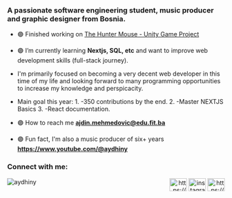 <h3>A passionate software engineering student, music producer and graphic designer from Bosnia.</h3>
<!-- Activity Graph -->

- 🟣 Finished working on [The Hunter Mouse - Unity Game Project](https://github.com/Aydhiny/unity-hunter-mouse)

- 🟣 I’m currently learning **Nextjs, SQL, etc** and want to improve web development skills (full-stack journey).
- I'm primarily focused on becoming a very decent web developer in this time of my life and looking forward to many programming opportunities to increase my knowledge and perspicacity.
- Main goal this year: 1. -350 contributions by the end. 2. -Master NEXTJS Basics 3. -React documentation.

- 🟣 How to reach me **ajdin.mehmedovic@edu.fit.ba**

- 🟣 Fun fact, I'm also a music producer of six+ years **https://www.youtube.com/@aydhiny**

<h3 align="left">Connect with me:</h3>
<p align="right">
  <img align="left" src="https://komarev.com/ghpvc/?username=aydhiny&label=Profile%20views&color=0e75b6&style=flat" alt="aydhiny" />
  <a href="https://www.linkedin.com/in/ajdin-mehmedovic/" target="blank"><img align="center" src="https://raw.githubusercontent.com/rahuldkjain/github-profile-readme-generator/master/src/images/icons/Social/linked-in-alt.svg" alt="https://www.linkedin.com/in/ajdin-mehmedovic/" height="30" width="40" /></a>
  <a href="https://instagram.com/ajdinmehmedovix" target="blank"><img align="center" src="https://raw.githubusercontent.com/rahuldkjain/github-profile-readme-generator/master/src/images/icons/Social/instagram.svg" alt="instagram.com/ajdinmehmedovix" height="30" width="40" /></a>
  <a href="https://www.youtube.com/@aydhiny" target="blank"><img align="center" src="https://raw.githubusercontent.com/rahuldkjain/github-profile-readme-generator/master/src/images/icons/Social/youtube.svg" alt="https://www.youtube.com/@aydhiny" height="30" width="40" /></a>
</p>
